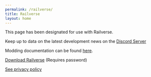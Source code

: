 ```yaml
---
permalink: /railverse/
title: Railverse
layout: home
---
```


This page has been designated for use with Railverse. 

Keep up to data on the latest development news on the [Discord Server](http://discord.vanillastudios.co.uk)

Modding documentation can be found [here](http://vanillastudios.co.uk/railverse/api/classes).

[Download Railverse](https://imbenji03.itch.io/railverse) (Requires password)

[See privacy policy](http://vanillastudios.co.uk/railverse/privacypolicy/)